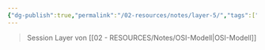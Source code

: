 ```yaml
---
{"dg-publish":true,"permalink":"/02-resources/notes/layer-5/","tags":["netzwerk"],"noteIcon":"","updated":"2025-08-26T16:35:05.545+02:00"}
---
```


>Session Layer von [[02 - RESOURCES/Notes/OSI-Modell\|OSI-Modell]]
